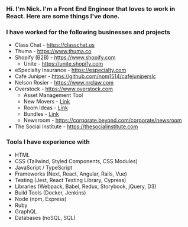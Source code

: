 ### Hi. I'm Nick. I'm a Front End Engineer that loves to work in React. Here are some things I've done.

### I have worked for the following businesses and projects

* Class Chat - https://classchat.us
* Thuma - https://www.thuma.co
* Shopify (B2B) - https://www.shopify.com
   * Unite - https://unite.shopify.com
* eSpecialty Insurance - https://especialty.com
* Cafe Juniper - https://github.com/npm1514/cafejuniperslc
* Nelson Rosier - https://www.nrclaw.com
* Overstock - https://www.overstock.com
   * Asset Management Tool
   * New Movers - [Link](https://www.linkedin.com/in/nickmarucci/details/featured/1561655304040/single-media-viewer/?profileId=ACoAABcwS1EB2rwDCM-82qR-8EcymMrO5RjszZw)
   * Room Ideas - [Link](https://www.linkedin.com/in/nickmarucci/details/featured/1561655303896/single-media-viewer/?profileId=ACoAABcwS1EB2rwDCM-82qR-8EcymMrO5RjszZw)
   * Bundles - [Link](https://www.linkedin.com/in/nickmarucci/details/featured/1561655304173/single-media-viewer/?profileId=ACoAABcwS1EB2rwDCM-82qR-8EcymMrO5RjszZw)
   * Newsroom - https://corporate.beyond.com/corporate/newsroom
* The Social Institute - https://thesocialinstitute.com

### Tools I have experience with

* HTML
* CSS (Tailwind, Styled Components, CSS Modules)
* JavaScript / TypeScript
* Frameworks (Next, React, Angular, Rails, Vue)
* Testing (Jest, React Testing Library, Cypress)
* Libraries (Webpack, Babel, Redux, Storybook, jQuery, D3)
* Build Tools (Docker, Jenkins)
* Node (npm, Express)
* Ruby
* GraphQL
* Databases (noSQL, SQL)
